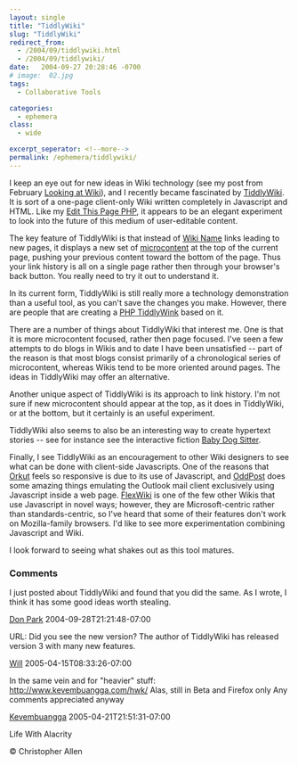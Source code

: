 ```yaml
---
layout: single
title: "TiddlyWiki"
slug: "TiddlyWiki"
redirect_from:
  - /2004/09/tiddlywiki.html
  - /2004/09/tiddlywiki/
date:   2004-09-27 20:28:46 -0700
# image:  02.jpg
tags:  
  - Collaborative Tools

categories:
  - ephemera
class:
  - wide

excerpt_seperator: <!--more-->
permalink: /ephemera/tiddlywiki/
---
```


I keep an eye out for new ideas in Wiki technology (see my post from February [Looking at Wiki](/2004/02/looking_at_wiki.html)), and I recently became fascinated by [TiddlyWiki](http://www.tiddlywiki.com/). It is sort of a one-page client-only Wiki written completely in Javascript and HTML. Like my [Edit This Page PHP](https://web.archive.org/web/20070110212715/http://editthispage.net/home/index.php), it appears to be an elegant experiment to look into the future of this medium of user-editable content.

The key feature of TiddlyWiki is that instead of [Wiki Name](http://www.usemod.com/cgi-bin/mb.pl?WikiName) links leading to new pages, it displays a new set of [microcontent](http://www.cmswiki.com/tiki-index.php?page=MicroContent) at the top of the current page, pushing your previous content toward the bottom of the page. Thus your link history is all on a single page rather then through your browser's back button. You really need to try it out to understand it.

In its current form, TiddlyWiki is still really more a technology demonstration than a useful tool, as you can't save the changes you make. However, there are people that are creating a [PHP TiddlyWink](https://web.archive.org/web/20070204142909/http://www.patrickcurry.com/tiddly/) based on it.

There are a number of things about TiddlyWiki that interest me. One is that it is more microcontent focused, rather then page focused. I've seen a few attempts to do blogs in Wikis and to date I have been unsatisfied -- part of the reason is that most blogs consist primarily of a chronological series of microcontent, whereas Wikis tend to be more oriented around pages. The ideas in TiddlyWiki may offer an alternative.

Another unique aspect of TiddlyWiki is its approach to link history. I'm not sure if new microcontent should appear at the top, as it does in TiddlyWiki, or at the bottom, but it certainly is an useful experiment.

TiddlyWiki also seems to also be an interesting way to create hypertext stories -- see for instance see the interactive fiction [Baby Dog Sitter](https://web.archive.org/web/20040925081853/http://scribbling.net/projects/tiddlywiki/BabyDogSitter.html).

Finally, I see TiddlyWiki as an encouragement to other Wiki designers to see what can be done with client-side Javascripts. One of the reasons that [Orkut](http://www.orkut.com) feels so responsive is due to its use of Javascript, and [OddPost](https://web.archive.org/web/20040804015019/http://oddpost.com/) does some amazing things emulating the Outlook mail client exclusively using Javascript inside a web page. [FlexWiki](http://www.flexwiki.com) is one of the few other Wikis that use Javascript in novel ways; however, they are Microsoft-centric rather than standards-centric, so I've heard that some of their features don't work on Mozilla-family browsers. I'd like to see more experimentation combining Javascript and Wiki.

I look forward to seeing what shakes out as this tool matures.

### Comments

I just posted about TiddlyWiki and found that you did the same. As I wrote, I think it has some good ideas worth stealing.

[Don Park](https://web.archive.org/web/20160312090337/https://donpark.wordpress.com/) 2004-09-28T21:21:48-07:00

URL: Did you see the new version? The author of TiddlyWiki has released version 3 with many new features.

[Will](#) 2005-04-15T08:33:26-07:00

In the same vein and for "heavier" stuff: http://www.kevembuangga.com/hwk/ Alas, still in Beta and Firefox only Any comments appreciated anyway

[Kevembuangga](http://www.kevembuangga.com/hwk/) 2005-04-21T21:51:31-07:00

<!-- [Social Software](/tags/social-software/) [User Interface](/tags/user-interface/) [Web/Tech](/tags/web/tech/) [Wiki](/tags/wiki/) [tiddlywiki](/tags/tiddlywiki/) [wiki](/tags/wiki/) [microcontent](/tags/microcontent/) [user-interface](/tags/user-interface/) [page history](/tags/page-history/) [javascript](/tags/javascript/) -->

Life With Alacrity

© Christopher Allen